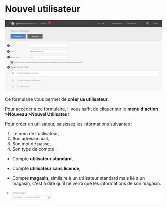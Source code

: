 # Nouvel utilisateur


![nouvelutilisateur-4](images/nouvelutilisateur-4.png)

Ce formulaire vous permet de **créer un utilisateur**.

Pour accéder à ce formulaire, il vous suffit de cliquer sur le **menu d'action** **>Nouveau >Nouvel Utilisateur**.

Pour créer un utilisateur, saisissez les informations suivantes :

1.  Le nom de l'utilisateur,
2.  Son adresse mail,
3.  Son mot de passe,
4.  Son type de compte :

- Compte **utilisateur standard**,

- Compte **utilisateur sans licence**,

- Compte **magasin**, similaire à un utilisateur standard mais lié à un magasin, c'est à dire qu'il ne verra que les informations de son magasin.

![nouvelutilisateur-41](images/nouvelutilisateur-41.png)

